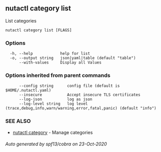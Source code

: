 ## nutactl category list

List categories

```
nutactl category list [FLAGS]
```

### Options

```
  -h, --help            help for list
  -o, --output string   json|yaml|table (default "table")
      --with-values     Display all Values
```

### Options inherited from parent commands

```
      --config string      config file (default is $HOME/.nutactl.yaml)
      --insecure           Accept insecure TLS certificates
      --log-json           log as json
      --log-level string   log level (trace,debug,info,warn/warning,error,fatal,panic) (default "info")
```

### SEE ALSO

* [nutactl category](nutactl_category.md)	 - Manage categories

###### Auto generated by spf13/cobra on 23-Oct-2020
